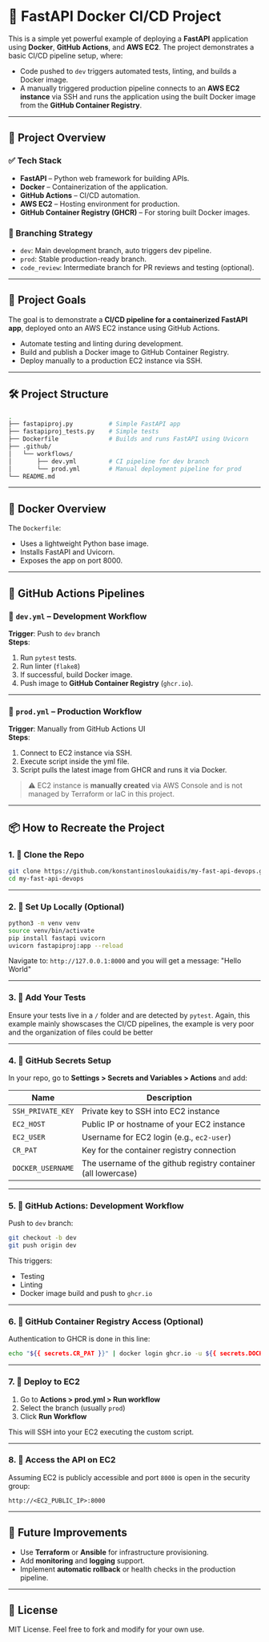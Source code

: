 # 🚀 FastAPI Docker CI/CD Project

This is a simple yet powerful example of deploying a **FastAPI** application using **Docker**, **GitHub Actions**, and **AWS EC2**. The project demonstrates a basic CI/CD pipeline setup, where:

- Code pushed to `dev` triggers automated tests, linting, and builds a Docker image.
- A manually triggered production pipeline connects to an **AWS EC2 instance** via SSH and runs the application using the built Docker image from the **GitHub Container Registry**.

---

## 🧭 Project Overview

### ✅ Tech Stack
- **FastAPI** – Python web framework for building APIs.
- **Docker** – Containerization of the application.
- **GitHub Actions** – CI/CD automation.
- **AWS EC2** – Hosting environment for production.
- **GitHub Container Registry (GHCR)** – For storing built Docker images.

### 📌 Branching Strategy
- `dev`: Main development branch, auto triggers dev pipeline.
- `prod`: Stable production-ready branch.
- `code_review`: Intermediate branch for PR reviews and testing (optional).

---

## 🌟 Project Goals

The goal is to demonstrate a **CI/CD pipeline for a containerized FastAPI app**, deployed onto an AWS EC2 instance using GitHub Actions.

- Automate testing and linting during development.
- Build and publish a Docker image to GitHub Container Registry.
- Deploy manually to a production EC2 instance via SSH.

---

## 🛠️ Project Structure

```bash
.
├── fastapiproj.py          # Simple FastAPI app
├── fastapiproj_tests.py    # Simple tests
├── Dockerfile              # Builds and runs FastAPI using Uvicorn
├── .github/
│   └── workflows/
│       ├── dev.yml         # CI pipeline for dev branch
│       └── prod.yml        # Manual deployment pipeline for prod
└── README.md
```

---

## 🐳 Docker Overview

The `Dockerfile`:
- Uses a lightweight Python base image.
- Installs FastAPI and Uvicorn.
- Exposes the app on port 8000.

---

## 🔀 GitHub Actions Pipelines

### 🧪 `dev.yml` – Development Workflow

**Trigger**: Push to `dev` branch  
**Steps**:
1. Run `pytest` tests.
2. Run linter (`flake8`)
3. If successful, build Docker image.
4. Push image to **GitHub Container Registry** (`ghcr.io`).

---

### 🚀 `prod.yml` – Production Workflow

**Trigger**: Manually from GitHub Actions UI  
**Steps**:
1. Connect to EC2 instance via SSH.
2. Execute script inside the yml file.
3. Script pulls the latest image from GHCR and runs it via Docker.

> ⚠️ EC2 instance is **manually created** via AWS Console and is not managed by Terraform or IaC in this project.

---

## 📦 How to Recreate the Project

### 1. 📅 Clone the Repo

```bash
git clone https://github.com/konstantinosloukaidis/my-fast-api-devops.git
cd my-fast-api-devops
```

---

### 2. 🐍 Set Up Locally (Optional)

```bash
python3 -m venv venv
source venv/bin/activate
pip install fastapi uvicorn
uvicorn fastapiproj:app --reload
```

Navigate to: `http://127.0.0.1:8000` and you will get a message: "Hello World"

---

### 3. 🧪 Add Your Tests

Ensure your tests live in a `/` folder and are detected by `pytest`.
Again, this example mainly showscases the CI/CD pipelines, the example is very poor 
and the organization of files could be better

---

### 4. 🔧 GitHub Secrets Setup

In your repo, go to **Settings > Secrets and Variables > Actions** and add:

| Name                | Description                                  |
|---------------------|----------------------------------------------|
| `SSH_PRIVATE_KEY`   | Private key to SSH into EC2 instance         |
| `EC2_HOST`          | Public IP or hostname of your EC2 instance   |
| `EC2_USER`          | Username for EC2 login (e.g., `ec2-user`)    |
| `CR_PAT`            | Key for the container registry connection    |
| `DOCKER_USERNAME`   | The username of the github registry container (all lowercase) |

---

### 5. 🐙 GitHub Actions: Development Workflow

Push to `dev` branch:

```bash
git checkout -b dev
git push origin dev
```

This triggers:
- Testing
- Linting
- Docker image build and push to `ghcr.io`

---

### 6. 🔐 GitHub Container Registry Access (Optional)

Authentication to GHCR is done in this line:

```bash
echo "${{ secrets.CR_PAT }}" | docker login ghcr.io -u ${{ secrets.DOCKER_USERNAME }} --password-stdin

```

---

### 7. 🚀 Deploy to EC2

1. Go to **Actions > prod.yml > Run workflow**
2. Select the branch (usually `prod`)
3. Click **Run Workflow**

This will SSH into your EC2 executing the custom script.

---

### 8. 📡 Access the API on EC2

Assuming EC2 is publicly accessible and port `8000` is open in the security group:

```
http://<EC2_PUBLIC_IP>:8000
```
---

## 🧼 Future Improvements

- Use **Terraform** or **Ansible** for infrastructure provisioning.
- Add **monitoring** and **logging** support.
- Implement **automatic rollback** or health checks in the production pipeline.

---

## 📜 License

MIT License. Feel free to fork and modify for your own use.

